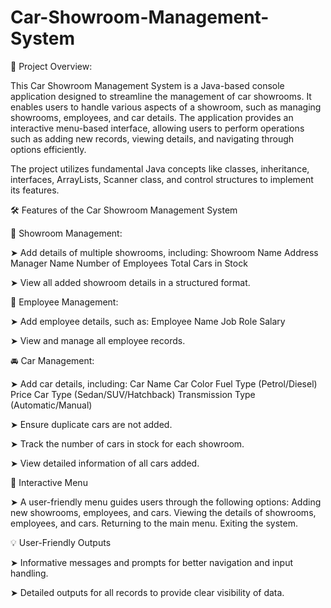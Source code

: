 # Car-Showroom-Management-System
🚗 Project Overview:

This Car Showroom Management System is a Java-based console application designed to streamline the management of car showrooms. It enables users to handle various aspects of a showroom, such as managing showrooms, employees, and car details. The application provides an interactive menu-based interface, allowing users to perform operations such as adding new records, viewing details, and navigating through options efficiently.

The project utilizes fundamental Java concepts like classes, inheritance, interfaces, ArrayLists, Scanner class, and control structures to implement its features.

🛠️ Features of the Car Showroom Management System

📂 Showroom Management:

➤ Add details of multiple showrooms, including: Showroom Name Address Manager Name Number of Employees Total Cars in Stock

➤ View all added showroom details in a structured format.

👔 Employee Management:

➤ Add employee details, such as: Employee Name Job Role Salary

➤ View and manage all employee records.

🚘 Car Management:

➤ Add car details, including: Car Name Car Color Fuel Type (Petrol/Diesel) Price Car Type (Sedan/SUV/Hatchback) Transmission Type (Automatic/Manual)

➤ Ensure duplicate cars are not added.

➤ Track the number of cars in stock for each showroom.

➤ View detailed information of all cars added.

📑 Interactive Menu

➤ A user-friendly menu guides users through the following options: Adding new showrooms, employees, and cars. Viewing the details of showrooms, employees, and cars. Returning to the main menu. Exiting the system.

💡 User-Friendly Outputs

➤ Informative messages and prompts for better navigation and input handling.

➤ Detailed outputs for all records to provide clear visibility of data.
